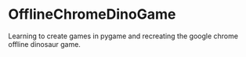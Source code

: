 # OfflineChromeDinoGame
Learning to create games in pygame and recreating the google chrome offline dinosaur game.
